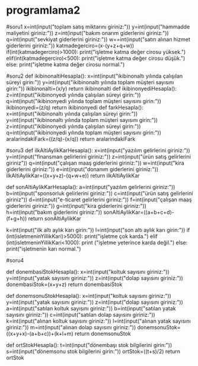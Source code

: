 # programlama2

#soru1
x=int(input("toplam satış miktarını giriniz:"))
y=int(input("hammadde maliyetini giriniz:"))
z=int(input("bakım onarım giderlerini giriniz:"))
q=int(input("sevkiyat giderlerini giriniz:"))
w==int(input("satın alınan hizmet giderlerini giriniz:"))
katmadegerciro=(x-(y+z+q+w))
if(int(katmadegerciro)>1000):
    print("işletme katma değer cirosu yüksek.")
elif(int(katmadegerciro)<500):
    print("işletme katma değer cirosu düşük.")
else:
    print("işletme katma değer cirosu normal.")

#soru2
def ikibinonaltiHesapla():
    x=int(input("ikibinonaltı yılında çalışılan süreyi girin:"))
    y=int(input("ikibinonaltı yılında toplam müşteri sayısını girin:"))
    ikibinonalti=(x/y)
    return ikibinonalti
def ikibinonyediHesapla():
    z=int(input("ikibinonyedi yılında çalışılan süreyi girin:"))
    q=int(input("ikibinonyedi yılında toplam müşteri sayısını girin:"))
    ikibinonyedi=(z/q)
    return ikibinonyedi
def farkHesapla():
    x=int(input("ikibinonaltı yılında çalışılan süreyi girin:"))
    y=int(input("ikibinonaltı yılında toplam müşteri sayısını girin:"))
    z=int(input("ikibinonyedi yılında çalışılan süreyi girin:"))
    q=int(input("ikibinonyedi yılında toplam müşteri sayısını girin:"))
    aralarindakiFark=((z/q)-(x/q))
    return aralarindakiFark
    
    
   #soru3
   def ilkAltiAylikKarHesapla():
    x=int(input("yazılım gelirlerini giriniz:"))
    y=int(input("finansman gelirlerini giriniz:"))
    z=int(input("ürün satış gelirlerini giriniz"))
    q=int(input("çalışan maaş giderlerini giriniz:"))
    w=int(input("kira giderlerini giriniz:"))
    e=int(input("donanım giderlerini giriniz:"))
    ilkAltiAylikKar=((x+y+z)-(q+w+e))
    return ilkAltiAylikKar

def sonAltiAylikKarHesapla():
    a=int(input("yazılım gelirlerini giriniz:"))
    b=int(input("sponsorluk gelirlerini giriniz:"))
    c=int(input("ürün satış gelirlerini giriniz"))
    d=int(input("e-ticaret gelirlerini giriniz:"))
    f=int(input("çalışan maaş giderlerini giriniz:"))
    g=int(input("kira giderlerini giriniz:"))
    h=int(input("bakım giderlerini giriniz:"))
    sonAltiAylikKar=((a+b+c+d)-(f+g+h))
    return sonAltiAylikKar

k=int(input("ilk altı aylık karı girin:"))
l=int(input("son altı aylık karı girin:"))
if (int(isletmeninYillikKari)>5000):
    print("işletme çok karda.")
elif (int(isletmeninYillikKari<1000):
      print ("işletme yeterince karda değil.")
else:
      print("işletmenin karı normal.")
      
#soru4

def donembasiStokHesapla():
      x=int(input("koltuk sayısını giriniz:"))
      y=int(input("yatak sayısını giriniz:"))
      z=int(input("dolap sayısını giriniz:"))
      donembasiStok=(x+y+z)
      return donembasiStok

def donemsonuStokHesapla():
      x=int(input("koltuk sayısını giriniz:"))
      y=int(input("yatak sayısını giriniz:"))
      z=int(input("dolap sayısını giriniz:"))
      a=int(input("satılan koltuk sayısını giriniz:"))
      b=int(input("satılan yatak sayısını giriniz:"))
      c=int(input("satılan dolap sayısını giriniz:"))
      k=int(input("alınan koltuk sayısını giriniz:"))
      l=int(input("alınan yatak sayısını giriniz:"))
      m=int(input("alınan dolap sayısını giriniz:"))
      donemsonuStok=((x+y+x)-(a+b+c))+(k+l+m)
      return donemsonuStok

def ortStokHesapla():
     t=int(input("dönembaşı stok bilgilerini girin:"))
     s=int(input("dönemsonu stok bilgilerini girin:"))
     ortStok=((t+s)/2)
     return ortStok
